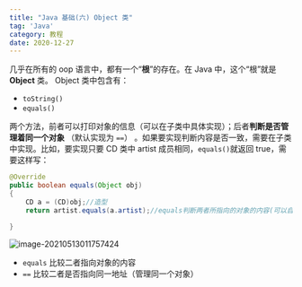 ```yaml
---
title: "Java 基础(六) Object 类"
tag: 'Java'
category: 教程
date: 2020-12-27
---
```


几乎在所有的 oop 语言中，都有一个“**根**”的存在。在 Java 中，这个“根”就是 **Object** 类。
Object 类中包含有：

+ ```toString()```
+ ```equals()```

两个方法，前者可以打印对象的信息（可以在子类中具体实现）；后者**判断是否管理着同一个对象** （默认实现为 `==`） 。如果要实现判断内容是否一致，需要在子类中实现。比如，要实现只要 CD 类中 artist 成员相同，```equals()```就返回 true，需要这样写：

```java
@Override
public boolean equals(Object obj)
{
    CD a = (CD)obj;//造型
    return artist.equals(a.artist);//equals判断两者所指向的对象的内容(可以自己实现判断标准)而==判断的是两者的值是否相等(即是否指向同一个对象)

}
```

![image-20210513011757424](https://unpkg.zhimg.com/rikka-os@1.0.3/img/Java_abc_06.assets/image-20210513011757424.webp)

+ `equals` 比较二者指向对象的内容
+ `==` 比较二者是否指向同一地址（管理同一个对象）
